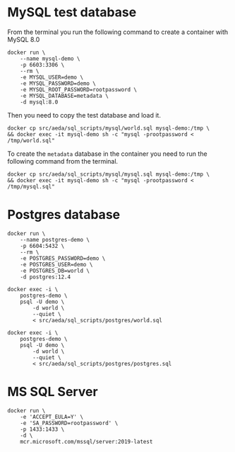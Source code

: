 # MySQL test database

From the terminal you run the following command to create a container with MySQL 8.0

```
docker run \
    --name mysql-demo \
    -p 6603:3306 \
    --rm \
    -e MYSQL_USER=demo \
    -e MYSQL_PASSWORD=demo \
    -e MYSQL_ROOT_PASSWORD=rootpassword \
    -e MYSQL_DATABASE=metadata \
    -d mysql:8.0
```

Then you need to copy the test database and load it.

```
docker cp src/aeda/sql_scripts/mysql/world.sql mysql-demo:/tmp \
&& docker exec -it mysql-demo sh -c "mysql -prootpassword < /tmp/world.sql"
```

To create the `metadata` database in the container you need to run the following command from the terminal.

```
docker cp src/aeda/sql_scripts/mysql/mysql.sql mysql-demo:/tmp \
&& docker exec -it mysql-demo sh -c "mysql -prootpassword < /tmp/mysql.sql"
```

# Postgres database

```
docker run \
    --name postgres-demo \
    -p 6604:5432 \
    --rm \
    -e POSTGRES_PASSWORD=demo \
    -e POSTGRES_USER=demo \
    -e POSTGRES_DB=world \
    -d postgres:12.4
```

```
docker exec -i \
    postgres-demo \
    psql -U demo \
        -d world \
        --quiet \
        < src/aeda/sql_scripts/postgres/world.sql

docker exec -i \
    postgres-demo \
    psql -U demo \
        -d world \
        --quiet \
        < src/aeda/sql_scripts/postgres/postgres.sql
```

# MS SQL Server

```
docker run \
    -e 'ACCEPT_EULA=Y' \
    -e 'SA_PASSWORD=rootpassword' \
    -p 1433:1433 \
    -d \
    mcr.microsoft.com/mssql/server:2019-latest
```